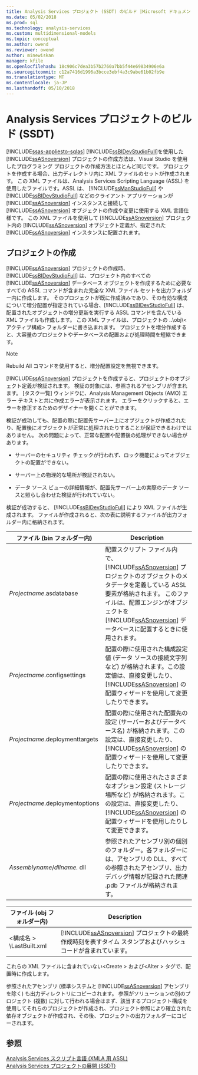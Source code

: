 ```yaml
---
title: Analysis Services プロジェクト (SSDT) のビルド |Microsoft ドキュメント
ms.date: 05/02/2018
ms.prod: sql
ms.technology: analysis-services
ms.custom: multidimensional-models
ms.topic: conceptual
ms.author: owend
ms.reviewer: owend
author: minewiskan
manager: kfile
ms.openlocfilehash: 18c906c7dea3b57b2760a7bb5f44e69834906e6a
ms.sourcegitcommit: c12a7416d1996a3bcce3ebf4a3c9abe61b02fb9e
ms.translationtype: MT
ms.contentlocale: ja-JP
ms.lasthandoff: 05/10/2018
---
```

# <a name="build-analysis-services-projects-ssdt"></a>Analysis Services プロジェクトのビルド (SSDT)
[!INCLUDE[ssas-appliesto-sqlas](../../includes/ssas-appliesto-sqlas.md)]
  [!INCLUDE[ssBIDevStudioFull](../../includes/ssbidevstudiofull-md.md)]を使用した [!INCLUDE[ssASnoversion](../../includes/ssasnoversion-md.md)] プロジェクトの作成方法は、Visual Studio を使用したプログラミング プロジェクトの作成方法とほとんど同じです。 プロジェクトを作成する場合、出力ディレクトリ内に XML ファイルのセットが作成されます。 この XML ファイルは、Analysis Services Scripting Language (ASSL) を使用したファイルです。ASSL は、 [!INCLUDE[ssManStudioFull](../../includes/ssmanstudiofull-md.md)] や [!INCLUDE[ssBIDevStudioFull](../../includes/ssbidevstudiofull-md.md)] などのクライアント アプリケーションが [!INCLUDE[ssASnoversion](../../includes/ssasnoversion-md.md)] インスタンスと接続して [!INCLUDE[ssASnoversion](../../includes/ssasnoversion-md.md)] オブジェクトの作成や変更に使用する XML 言語仕様です。 この XML ファイルを使用して [!INCLUDE[ssASnoversion](../../includes/ssasnoversion-md.md)] プロジェクト内の [!INCLUDE[ssASnoversion](../../includes/ssasnoversion-md.md)] オブジェクト定義が、指定された [!INCLUDE[ssASnoversion](../../includes/ssasnoversion-md.md)] インスタンスに配置されます。  
  
## <a name="building-a-project"></a>プロジェクトの作成  
 [!INCLUDE[ssASnoversion](../../includes/ssasnoversion-md.md)] プロジェクトの作成時、 [!INCLUDE[ssBIDevStudioFull](../../includes/ssbidevstudiofull-md.md)] は、プロジェクト内のすべての [!INCLUDE[ssASnoversion](../../includes/ssasnoversion-md.md)] データベース オブジェクトを作成するために必要なすべての ASSL コマンドが含まれた完全な XML ファイル セットを出力フォルダー内に作成します。 そのプロジェクトが既に作成済みであり、その有効な構成について増分配置が指定されている場合、[!INCLUDE[ssBIDevStudioFull](../../includes/ssbidevstudiofull-md.md)] は、配置されたオブジェクトの増分更新を実行する ASSL コマンドを含んでいる XML ファイルも作成します。 この XML ファイルは、プロジェクトの ..\obj\\< アクティブ構成\> フォルダーに書き込まれます。 プロジェクトを増分作成すると、大容量のプロジェクトやデータベースの配置および処理時間を短縮できます。  
  
> [!NOTE]  
>  Rebuild All コマンドを使用すると、増分配置設定を無視できます。  
  
 [!INCLUDE[ssASnoversion](../../includes/ssasnoversion-md.md)] プロジェクトを作成すると、プロジェクトのオブジェクト定義が検証されます。 検証の対象には、参照されるアセンブリが含まれます。 [タスク一覧] ウィンドウに、Analysis Management Objects (AMO) エラー テキストと共に作成エラーが表示されます。 エラーをクリックすると、エラーを修正するためのデザイナーを開くことができます。  
  
 検証が成功しても、配置の際に配置先サーバー上にオブジェクトが作成されたり、配置後にオブジェクトが正常に処理されたりすることが保証できるわけではありません。 次の問題によって、正常な配置や配置後の処理ができない場合があります。  
  
-   サーバーのセキュリティ チェックが行われず、ロック機能によってオブジェクトの配置ができない。  
  
-   サーバー上の物理的な場所が検証されない。  
  
-   データ ソース ビューの詳細情報が、配置先サーバー上の実際のデータ ソースと照らし合わせた検証が行われていない。  
  
 検証が成功すると、 [!INCLUDE[ssBIDevStudioFull](../../includes/ssbidevstudiofull-md.md)] により XML ファイルが生成されます。 ファイルが作成されると、次の表に説明するファイルが出力フォルダー内に格納されます。  
  
|ファイル (bin フォルダー内)|Description|  
|-----------------------------|-----------------|  
|*Projectname*.asdatabase|配置スクリプト ファイル内で、 [!INCLUDE[ssASnoversion](../../includes/ssasnoversion-md.md)] プロジェクトのオブジェクトのメタデータを定義している ASSL 要素が格納されます。 このファイルは、配置エンジンがオブジェクトを [!INCLUDE[ssASnoversion](../../includes/ssasnoversion-md.md)] データベースに配置するときに使用されます。|  
|*Projectname*.configsettings|配置の際に使用された構成設定値 (データ ソースの接続文字列など) が格納されます。この設定値は、直接変更したり、 [!INCLUDE[ssASnoversion](../../includes/ssasnoversion-md.md)] の配置ウィザードを使用して変更したりできます。|  
|*Projectname*.deploymenttargets|配置の際に使用された配置先の設定 (サーバーおよびデータベース名) が格納されます。この設定は、直接変更したり、 [!INCLUDE[ssASnoversion](../../includes/ssasnoversion-md.md)] の配置ウィザードを使用して変更したりできます。|  
|*Projectname*.deploymentoptions|配置の際に使用されたさまざまなオプション設定 (ストレージ場所など) が格納されます。この設定は、直接変更したり、 [!INCLUDE[ssASnoversion](../../includes/ssasnoversion-md.md)] の配置ウィザードを使用したりして変更できます。|  
|*Assemblyname*/*dllname.* dll|参照されたアセンブリ別の個別のフォルダー。各フォルダーには、アセンブリの DLL、すべての参照されたアセンブリ、出力デバッグ情報が記録された関連 .pdb ファイルが格納されます。|  
  
|ファイル (obj フォルダー内)|Description|  
|-----------------------------|-----------------|  
|\<構成名 > \LastBuilt.xml|[!INCLUDE[ssASnoversion](../../includes/ssasnoversion-md.md)] プロジェクトの最終作成時刻を表すタイム スタンプおよびハッシュ コードが含まれています。|  
  
 これらの XML ファイルに含まれていない\<Create > および\<Alter > タグで、配置時に作成します。  
  
 参照されたアセンブリ (標準システムと [!INCLUDE[ssASnoversion](../../includes/ssasnoversion-md.md)] アセンブリを除く) も出力ディレクトリにコピーされます。 参照がソリューションの別のプロジェクト (複数) に対して行われる場合はまず、該当するプロジェクト構成を使用してそれらのプロジェクトが作成され、プロジェクト参照により確立された依存オブジェクトが作成され、その後、プロジェクトの出力フォルダーにコピーされます。  
  
## <a name="see-also"></a>参照  
 [Analysis Services スクリプト言語 &#40;XMLA 用 ASSL&#41;](../../analysis-services/scripting/analysis-services-scripting-language-assl-for-xmla.md)   
 [Analysis Services プロジェクトの展開 &#40;SSDT&#41;](../../analysis-services/multidimensional-models/deploy-analysis-services-projects-ssdt.md)  
  
  
